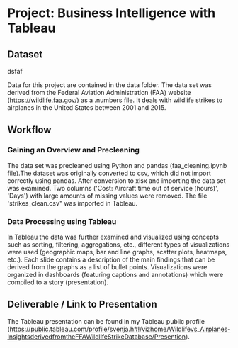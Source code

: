 # Project: Business Intelligence with Tableau

## Dataset
dsfaf

Data for this project are contained in the data folder. The data set was derived from the Federal Aviation Administration (FAA) website (https://wildlife.faa.gov/) as a .numbers file. It deals with wildlife strikes to airplanes in the United States between 2001 and 2015.

## Workflow

### Gaining an Overview and Precleaning
The data set was precleaned using Python and pandas (faa_cleaning.ipynb file).The dataset was originally converted to csv, which did not import correctly using pandas. After conversion to xlsx and importing the data set was examined. Two columns ('Cost: Aircraft time out of service (hours)', 'Days') with large amounts of missing values were removed. The file 'strikes_clean.csv" was imported in Tableau.

### Data Processing using Tableau
In Tableau the data was further examined and visualized using concepts such as sorting, filtering, aggregations, etc., different types of visualizations were used (geographic maps, bar and line graphs, scatter plots, heatmaps, etc.). Each slide contains a description of the main findings that can be derived from the graphs as a list of bullet points. Visualizations were organized in dashboards (featuring captions and annotations) which were compiled to a story (presentation).

## Deliverable / Link to Presentation

The Tableau presentation can be found in my Tableau public profile (https://public.tableau.com/profile/svenja.h#!/vizhome/Wildlifevs_Airplanes-InsightsderivedfromtheFFAWildlifeStrikeDatabase/Presention).
